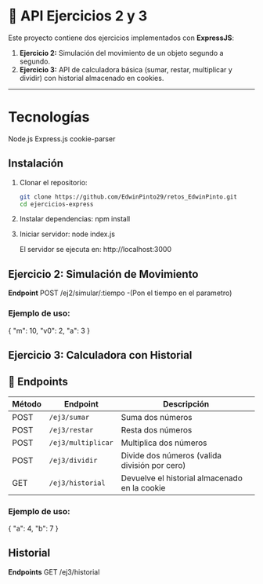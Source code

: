 # 📌 API Ejercicios 2 y 3

Este proyecto contiene dos ejercicios implementados con **ExpressJS**:

1. **Ejercicio 2:** Simulación del movimiento de un objeto segundo a segundo.  
2. **Ejercicio 3:** API de calculadora básica (sumar, restar, multiplicar y dividir) con historial almacenado en cookies.  

---
# Tecnologías

   Node.js
   Express.js
   cookie-parser

## Instalación

1. Clonar el repositorio:
   ```bash
   git clone https://github.com/EdwinPinto29/retos_EdwinPinto.git
   cd ejercicios-express

2. Instalar dependencias:
   npm install

3. Iniciar servidor:
   node index.js

   El servidor se ejecuta en:
   http://localhost:3000

## Ejercicio 2: Simulación de Movimiento

**Endpoint**
   POST /ej2/simular/:tiempo   -(Pon el tiempo en el parametro)

### Ejemplo de uso:
   {
  "m": 10,
  "v0": 2,
  "a": 3
}

## Ejercicio 3: Calculadora con Historial

## 📌 Endpoints 

| Método | Endpoint            | Descripción                          |
|--------|---------------------|--------------------------------------|
| POST   | `/ej3/sumar`        | Suma dos números                     |
| POST   | `/ej3/restar`       | Resta dos números                    |
| POST   | `/ej3/multiplicar`  | Multiplica dos números               |
| POST   | `/ej3/dividir`      | Divide dos números (valida división por cero) |
| GET    | `/ej3/historial`    | Devuelve el historial almacenado en la cookie |

### Ejemplo de uso:
{ "a": 4, "b": 7 }

## Historial

**Endpoints**
   GET /ej3/historial
